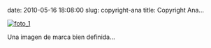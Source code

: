 date: 2010-05-16 18:08:00
slug: copyright-ana
title: Copyright Ana...

    

[![foto_1][1]][1]

Una imagen de marca bien definida…

  

[1]: file:///Users/jjdenis/jjdenis.github.com/static/2010-05-16-copyright-ana_foto1.jpg
